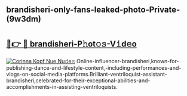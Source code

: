 ## brandisheri-only-fans​-leaked-photo​-Private-(9w3dm)


# <h2><a href="https://mediaupload.pro?title=brandisheri&ref=git">🔗👉 🔴 brandisheri-P𝚑ot𝚘𝚜-V𝚒d𝚎o</a></h2>

[![Corinna Kopf Nue Nu𝚍e𝚜](https://i.imgur.com/0qMVB7G.gif)](https://mediaupload.pro?title=brandisheri&ref=git)
Online-influencer-brandisheri,known-for-publishing-dance-and-lifestyle-content,-including-performances-and-vlogs-on-social-media-platforms.Brilliant-ventriloquist-assistant-brandisheri,celebrated-for-their-exceptional-abilities-and-accomplishments-in-assisting-ventriloquists.  